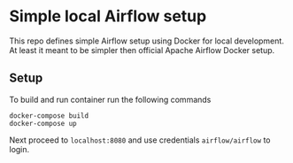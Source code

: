 # Simple local Airflow setup

This repo defines simple Airflow setup using Docker for local development. At least it meant to be simpler then
official Apache Airflow Docker setup.


## Setup

To build and run container run the following commands

```
docker-compose build
docker-compose up
```

Next proceed to `localhost:8080` and use credentials `airflow/airflow` to login.
